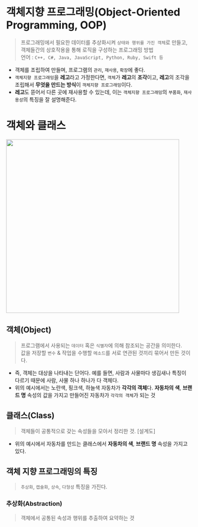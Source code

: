 # 객체지향 프로그래밍(Object-Oriented Programming, OOP)
> 프로그래밍에서 필요한 데이터를 추상화시켜 `상태와 행위를 가진 객체`로 만들고, 객체들간의 상호작용을 통해 로직을 구성하는 프로그래밍 방법<br/>
> 언어 : `C++, C#, Java, JavaScript, Python, Ruby, Swift 등`
- 객체를 조립하여 만들며, 프로그램의 `관리`, `재사용`, `확장`에 좋다.
- `객체지향 프로그래밍`을 **레고**라고 가정한다면, 
  `객체`가 **레고**의 **조각**이고, **레고**의 조각을 조립해서 **무엇을 만드는 방식**이 `객체지향 프로그래밍`이다.
- **레고**도 뜯어서 다른 곳에 재사용할 수 있는데, 이는 `객체지향 프로그래밍`의 `부품화`, `재사용성`의 특징을 잘 설명해준다.

# 객체와 클래스

<img width="468" src="https://user-images.githubusercontent.com/87024040/210213156-d9f47e49-3b6b-4ba0-bbd1-91d2e521240f.png">

## 객체(Object)
> 프로그램에서 사용되는 `데이터` 혹은 `식별자`에 의해 참조되는 공간을 의미한다. <br/>
> 값을 저장할 `변수` & 작업을 수행할 `메소드`를 서로 연관된 것끼리 묶어서 만든 것이다.

- 즉, 객체는 대상을 나타내는 단어다. 
  예를 들면, 사람과 사물마다 생김새나 특징이 다르기 때문에 사람, 사물 하나 하나가 다 객체다. 
- 위의 예시에서는 노란색, 핑크색, 하늘색 자동차가 **각각의 객체**다.
  **자동차의 색**, **브랜드 명** 속성의 값을 가지고 만들어진 자동차가 `각각의 객체`가 되는 것

## 클래스(Class)
> 객체들이 공통적으로 갖는 속성들을 모아서 정리한 것.  [설계도]
- 위의 예시에서 자동차를 만드는 클래스에서 **자동차의 색**, **브랜드 명** 속성을 가지고 있다.

## 객체 지향 프로그래밍의 특징
> `추상화`, `캡슐화`, `상속`, `다형성` 특징을 가진다.

### 추상화(Abstraction)
> 객체에서 공통된 속성과 행위를 추출하여 요약하는 것

